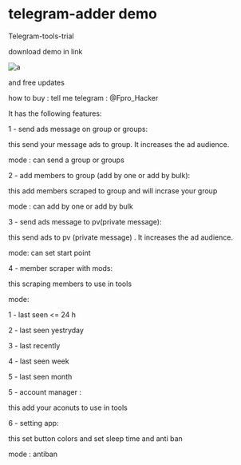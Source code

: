 # telegram-adder demo
Telegram-tools-trial

download demo in link

![a](https://user-images.githubusercontent.com/65822463/183484114-55a24c12-0e0a-4b74-a50c-9853c1f717cf.jpg)

and free updates

how to buy : tell me telegram : @Fpro_Hacker


It has the following features:

1 - send ads message on group or groups:

this send your message ads to group. It increases the ad audience.

mode : can send a group or groups

2 - add members to group (add by one or add by bulk):

this add members scraped to group and will incrase your group

mode : can add by one or add by bulk

3 - send ads message to pv(private message):

this send ads to pv (private message) . It increases the ad audience.

mode: can set start point

4 - member scraper with mods:

this scraping members to use in tools

mode: 

1 - last seen <= 24 h

2 - last seen yestryday

3 - last recently

4 - last seen week

5 - last seen month

5 - account manager :

this add your aconuts to use in tools

6 - setting app:

this set button colors and set sleep time and anti ban

mode : antiban

